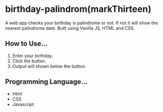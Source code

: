 # birthday-palindrom(markThirteen)
A web app checks your birthday is palindrome or not. If not it will show the nearest palindrome date. Built using Vanilla JS, HTML and CSS.

## How to Use...

1. Enter your birthday.
2. Click the button.
3. Output will shown below the button.

## Programming Language...

* Html
* CSS
* Javascript

